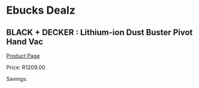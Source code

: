 
# Ebucks Dealz
## BLACK + DECKER : Lithium-ion Dust Buster Pivot Hand Vac
[Product Page](https://www.ebucks.com/web/shop/productSelected.do?prodId=570825366&catId=998409624)

Price: R1209.00

Savings: 


	